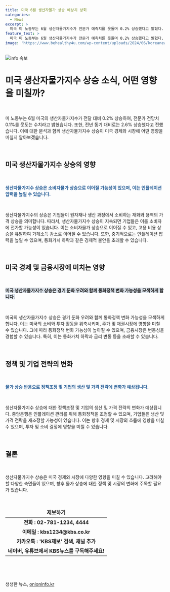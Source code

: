 ```yaml
---
title: 미국 6월 생산자물가 상승 예상치 상회
categories:
  - News
excerpt: >
  미국 미 노동부는 6월 생산자물가지수가 전문가 예측치를 웃돌며 0.2% 상승했다고 밝혔다. 전년 동기 대비로는 2.6% 상승했으며, 에너지와 식품을 제외한 근원 생산자물가도 0.4% 올랐다. 이는 전문가 예측치를 상회하며 1년 전 대비 3.0% 상승했다.
feature_text: >
  미국 미 노동부는 6월 생산자물가지수가 전문가 예측치를 웃돌며 0.2% 상승했다고 밝혔다. 전년 동기 대비로는 2.6% 상승했으며, 에너지와 식품을 제외한 근원 생산자물가도 0.4% 올랐다. 이는 전문가 예측치를 상회하며 1년 전 대비 3.0% 상승했다.
image: 'https://www.behealthy4u.com/wp-content/uploads/2024/06/koreanews.jpg'
---
```


<p><img src="https://www.behealthy4u.com/wp-content/uploads/2024/06/koreanews.jpg" alt="info 속보" /></p>

<h1>미국 생산자물가지수 상승 소식, 어떤 영향을 미칠까?</h1>

<p data-ke-size="size16">&nbsp;</p>

<p>미 노동부는 6월 미국의 생산자물가지수가 전달 대비 0.2% 상승하여, 전문가 전망치 0.1%를 웃도는 수치라고 밝혔습니다. 또한, 전년 동기 대비로는 2.6% 상승했다고 전했습니다. 이에 대한 분석과 함께 생산자물가지수 상승이 미국 경제와 시장에 어떤 영향을 미칠지 알아보겠습니다.</p>

<p data-ke-size="size16">&nbsp;</p>

<h2 data-ke-size="size26">미국 생산자물가지수 상승의 영향</h2>

<p data-ke-size="size16">&nbsp;</p>

<p><b><span style="color: #1a5490;">생산자물가지수 상승은 소비자물가 상승으로 이어질 가능성이 있으며, 이는 인플레이션 압력을 높일 수 있습니다.</span></b></p>

<p data-ke-size="size16">&nbsp;</p>

<p>생산자물가지수의 상승은 기업들이 원자재나 생산 과정에서 소비하는 재화와 용역의 가격 상승을 의미합니다. 따라서, 생산자물가지수 상승이 지속되면 기업들은 이를 소비자에 전가할 가능성이 있습니다. 이는 소비자물가 상승으로 이어질 수 있고, 고용 비용 상승을 유발하여 가계소득 감소로 이어질 수 있습니다. 또한, 중기적으로는 인플레이션 압력을 높일 수 있으며, 통화가치 하락과 같은 경제적 불안을 초래할 수 있습니다.</p>

<p data-ke-size="size16">&nbsp;</p>

<h2 data-ke-size="size26">미국 경제 및 금융시장에 미치는 영향</h2>

<p data-ke-size="size16">&nbsp;</p>

<p><b><span style="background-color: #21538527;">미국 생산자물가지수 상승은 경기 둔화 우려와 함께 통화정책 변화 가능성을 모색하게 합니다.</span></b></p>

<p data-ke-size="size16">&nbsp;</p>

<p>미국의 생산자물가지수 상승은 경기 둔화 우려와 함께 통화정책 변화 가능성을 모색하게 합니다. 이는 미국의 소비와 투자 활동을 위축시키며, 주가 및 채권시장에 영향을 미칠 수 있습니다. 그에 따라 통화정책 변화 가능성이 높아질 수 있으며, 금융시장은 변동성을 경험할 수 있습니다. 특히, 이는 통화가치 하락과 금리 변동 등을 초래할 수 있습니다.</p>

<p data-ke-size="size16">&nbsp;</p>

<h2 data-ke-size="size26">정책 및 기업 전략의 변화</h2>

<p data-ke-size="size16">&nbsp;</p>

<p><b><span style="color: #1a5490;">물가 상승 반응으로 정책조정 및 기업의 생산 및 가격 전략에 변화가 예상됩니다.</span></b></p>

<p data-ke-size="size16">&nbsp;</p>

<p>생산자물가지수 상승에 대한 정책조정 및 기업의 생산 및 가격 전략의 변화가 예상됩니다. 중앙은행은 인플레이션 관리를 위해 통화정책을 조정할 수 있으며, 기업들은 생산 및 가격 전략을 재조정할 가능성이 있습니다. 이는 향후 경제 및 시장의 흐름에 영향을 미칠 수 있으며, 투자 및 소비 결정에 영향을 미칠 수 있습니다.</p>

<p data-ke-size="size16">&nbsp;</p>

<h2 data-ke-size="size26">결론</h2>

<p data-ke-size="size16">&nbsp;</p>

<p>생산자물가지수 상승은 미국 경제와 시장에 다양한 영향을 미칠 수 있습니다. 고려해야 할 다양한 측면들이 있으며, 향후 물가 상승에 대한 정책 및 시장의 변화에 주목할 필요가 있습니다.</p>

<p data-ke-size="size16">&nbsp;</p>

<table>
<thead>
<tr>
<td style="text-align: center; height: 17px;"><b>제보하기</b></td>
</tr>
</thead>
<tbody>
<tr>
<td style="text-align: center; height: 17px;"><b>전화 : 02-781-1234, 4444</b></td>
</tr>
<tr>
<td style="text-align: center; height: 17px;"><b>이메일 : kbs1234@kbs.co.kr</b></td>
</tr>
<tr>
<td style="text-align: center; height: 17px;"><b>카카오톡 : 'KBS제보' 검색, 채널 추가</b></td>
</tr>
<tr>
<td style="text-align: center; height: 17px;"><b>네이버, 유튜브에서 KBS뉴스를 구독해주세요!</b></td>
</tr>
</tbody>
</table>

<p data-ke-size="size16">&nbsp;</p>

<p data-ke-size="size16">&nbsp;</p>
생생한 뉴스, <a href="https://onioninfo.kr" rel="dofollow">onioninfo.kr</a>



